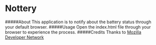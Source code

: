 Nottery
=======
#####About
This application is to notify about the battery status through your default browser.
#####Usage
Open the index.html file through your browser to experience the process.
#####Credits
Thanks to [Mozilla Developer Network](developer.mozilla.org)
